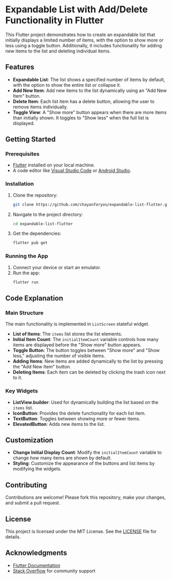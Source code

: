 # Expandable List with Add/Delete Functionality in Flutter

This Flutter project demonstrates how to create an expandable list that initially displays a limited number of items, with the option to show more or less using a toggle button. Additionally, it includes functionality for adding new items to the list and deleting individual items.

## Features

- **Expandable List**: The list shows a specified number of items by default, with the option to show the entire list or collapse it.
- **Add New Item**: Add new items to the list dynamically using an "Add New Item" button.
- **Delete Item**: Each list item has a delete button, allowing the user to remove items individually.
- **Toggle View**: A "Show more" button appears when there are more items than initially shown. It toggles to "Show less" when the full list is displayed.

## Getting Started

### Prerequisites

- [Flutter](https://flutter.dev/docs/get-started/install) installed on your local machine.
- A code editor like [Visual Studio Code](https://code.visualstudio.com/) or [Android Studio](https://developer.android.com/studio).

### Installation

1. Clone the repository:
    ```bash
    git clone https://github.com/chayanforyou/expandable-list-flutter.git
    ```
2. Navigate to the project directory:
    ```bash
    cd expandable-list-flutter
    ```
3. Get the dependencies:
    ```bash
    flutter pub get
    ```

### Running the App

1. Connect your device or start an emulator.
2. Run the app:
    ```bash
    flutter run
    ```

## Code Explanation

### Main Structure

The main functionality is implemented in `ListScreen` stateful widget.

- **List of Items**: The `items` list stores the list elements.
- **Initial Item Count**: The `initialItemCount` variable controls how many items are displayed before the "Show more" button appears.
- **Toggle Button**: The button toggles between "Show more" and "Show less," adjusting the number of visible items.
- **Adding Items**: New items are added dynamically to the list by pressing the "Add New Item" button.
- **Deleting Items**: Each item can be deleted by clicking the trash icon next to it.

### Key Widgets

- **ListView.builder**: Used for dynamically building the list based on the `items` list.
- **IconButton**: Provides the delete functionality for each list item.
- **TextButton**: Toggles between showing more or fewer items.
- **ElevatedButton**: Adds new items to the list.

## Customization

- **Change Initial Display Count**: Modify the `initialItemCount` variable to change how many items are shown by default.
- **Styling**: Customize the appearance of the buttons and list items by modifying the widgets.

## Contributing

Contributions are welcome! Please fork this repository, make your changes, and submit a pull request.

## License

This project is licensed under the MIT License. See the [LICENSE](LICENSE) file for details.

## Acknowledgments

- [Flutter Documentation](https://flutter.dev/docs)
- [Stack Overflow](https://stackoverflow.com) for community support